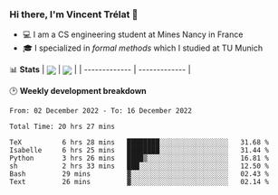 ### Hi there, I'm Vincent Trélat 👋
 - 💻 I am a CS engineering student at Mines Nancy in France
 - 🎓 I specialized in *formal methods* which I studied at TU Munich

📊 **Stats**
| <img align="center" src="https://github-readme-stats.vercel.app/api?username=VTrelat&show_icons=true&include_all_commits=true&theme=tokyonight&hide_border=true" /> | <img align="center" src="https://github-readme-stats.vercel.app/api/top-langs/?username=VTrelat&layout=compact&theme=tokyonight&hide_border=true&exclude_repo=ElevatorSimulator" /> |
| ------------- | ------------- |

🕑 **Weekly development breakdown**
<!--START_SECTION:waka-->

```text
From: 02 December 2022 - To: 16 December 2022

Total Time: 20 hrs 27 mins

TeX          6 hrs 28 mins   ████████░░░░░░░░░░░░░░░░░   31.68 %
Isabelle     6 hrs 25 mins   ████████░░░░░░░░░░░░░░░░░   31.44 %
Python       3 hrs 26 mins   ████▒░░░░░░░░░░░░░░░░░░░░   16.81 %
sh           2 hrs 33 mins   ███░░░░░░░░░░░░░░░░░░░░░░   12.50 %
Bash         29 mins         ▓░░░░░░░░░░░░░░░░░░░░░░░░   02.43 %
Text         26 mins         ▓░░░░░░░░░░░░░░░░░░░░░░░░   02.14 %
```

<!--END_SECTION:waka-->
